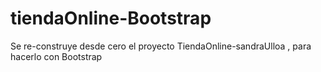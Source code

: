 # tiendaOnline-Bootstrap
Se re-construye desde cero el proyecto TiendaOnline-sandraUlloa , para hacerlo con Bootstrap
